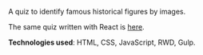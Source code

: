 A quiz to identify famous historical figures by images.

The same quiz written with React is [here](https://github.com/eremina-official/quiz-app-react).

**Technologies used**: HTML, CSS, JavaScript, RWD, Gulp.
